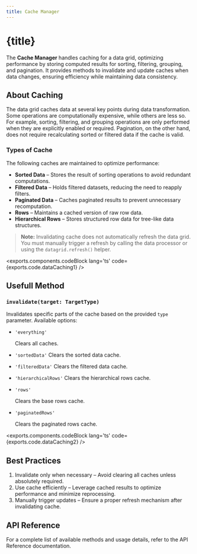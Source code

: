 ```yaml
---
title: Cache Manager
---
```


<script>
	import {exports} from './exports.ts'
</script>

# {title}

The **Cache Manager** handles caching for a data grid, optimizing performance by storing computed results for sorting, filtering, grouping, and pagination. It provides methods to invalidate and update caches when data changes, ensuring efficiency while maintaining data consistency.

## About Caching

The data grid caches data at several key points during data transformation. Some operations are computationally expensive, while others are less so. For example, sorting, filtering, and grouping operations are only performed when they are explicitly enabled or required. Pagination, on the other hand, does not require recalculating sorted or filtered data if the cache is valid.

### Types of Cache

The following caches are maintained to optimize performance:

- **Sorted Data** – Stores the result of sorting operations to avoid redundant computations.
- **Filtered Data** – Holds filtered datasets, reducing the need to reapply filters.
- **Paginated Data** – Caches paginated results to prevent unnecessary recomputation.
- **Rows** – Maintains a cached version of raw row data.
- **Hierarchical Rows** – Stores structured row data for tree-like data structures.

> **Note:** Invalidating cache does not automatically refresh the data grid. You must manually trigger a refresh by calling the data processor or using the `datagrid.refresh()` helper.

<exports.components.codeBlock lang='ts' code={exports.code.dataCaching1} />

## Usefull Method

### `invalidate(target: TargetType)`

Invalidates specific parts of the cache based on the provided `type` parameter. Available options:

- `'everything'`

  Clears all caches.

- `'sortedData'`
  Clears the sorted data cache.
- `'filteredData'`
  Clears the filtered data cache.
- `'hierarchicalRows'`
  Clears the hierarchical rows cache.
- `'rows'`

  Clears the base rows cache.

- `'paginatedRows'`

  Clears the paginated rows cache.


<exports.components.codeBlock lang='ts' code={exports.code.dataCaching2} />


## Best Practices

1. Invalidate only when necessary
   – Avoid clearing all caches unless absolutely required.
2. Use cache efficiently
   – Leverage cached results to optimize performance and minimize reprocessing.
3. Manually trigger updates
   – Ensure a proper refresh mechanism after invalidating cache.

## API Reference

For a complete list of available methods and usage details, refer to the API Reference documentation.
